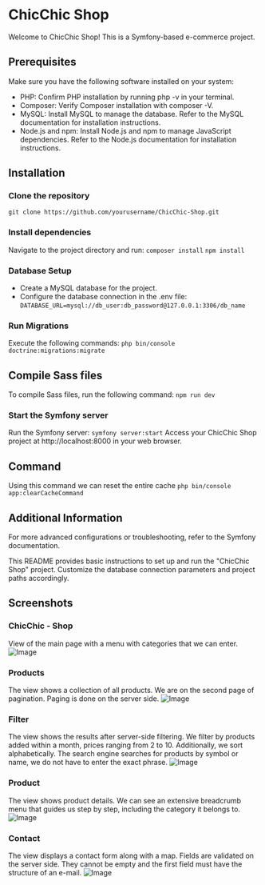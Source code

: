# ChicChic Shop
Welcome to ChicChic Shop! This is a Symfony-based e-commerce project.

## Prerequisites

Make sure you have the following software installed on your system:

- PHP: Confirm PHP installation by running php -v in your terminal.
- Composer: Verify Composer installation with composer -V.
- MySQL: Install MySQL to manage the database. Refer to the MySQL documentation for installation instructions.
- Node.js and npm: Install Node.js and npm to manage JavaScript dependencies. Refer to the Node.js documentation for installation instructions.


## Installation

### Clone the repository
```git clone https://github.com/yourusername/ChicChic-Shop.git```

### Install dependencies
Navigate to the project directory and run:
```composer install```
```npm install```


### Database Setup
- Create a MySQL database for the project.
- Configure the database connection in the .env file:
```DATABASE_URL=mysql://db_user:db_password@127.0.0.1:3306/db_name```

### Run Migrations
Execute the following commands:
```php bin/console doctrine:migrations:migrate```

## Compile Sass files
To compile Sass files, run the following command:
```npm run dev```

### Start the Symfony server
Run the Symfony server:
```symfony server:start```
Access your ChicChic Shop project at http://localhost:8000 in your web browser.

## Command
Using this command we can reset the entire cache
```php bin/console app:clearCacheCommand```

## Additional Information
For more advanced configurations or troubleshooting, refer to the Symfony documentation.

This README provides basic instructions to set up and run the "ChicChic Shop" project. Customize the database connection parameters and project paths accordingly.

## Screenshots

### ChicChic - Shop
View of the main page with a menu with categories that we can enter.
![Image](https://github.com/JanuszProgramowaniaa/ChicChic-Shop/blob/main/public/images/screenshots/home.jpg)


### Products
The view shows a collection of all products.
We are on the second page of pagination.
Paging is done on the server side.
![Image](https://github.com/JanuszProgramowaniaa/ChicChic-Shop/blob/main/public/images/screenshots/products1.jpg)


### Filter
The view shows the results after server-side filtering.
We filter by products added within a month, prices ranging from 2 to 10.
Additionally, we sort alphabetically.
The search engine searches for products by symbol or name, we do not have to enter the exact phrase.
![Image](https://github.com/JanuszProgramowaniaa/ChicChic-Shop/blob/main/public/images/screenshots/filter.jpg)


### Product
The view shows product details.
We can see an extensive breadcrumb menu that guides us step by step, including the category it belongs to.
![Image](https://github.com/JanuszProgramowaniaa/ChicChic-Shop/blob/main/public/images/screenshots/product.jpg)


### Contact
The view displays a contact form along with a map.
Fields are validated on the server side.
They cannot be empty and the first field must have the structure of an e-mail.
![Image](https://github.com/JanuszProgramowaniaa/ChicChic-Shop/blob/main/public/images/screenshots/contact.jpg)





